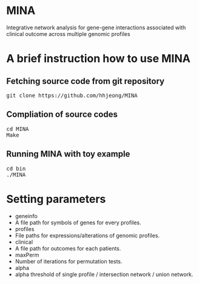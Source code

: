 MINA
====

Integrative network analysis for gene-gene interactions associated with clinical outcome across multiple genomic profiles

# A brief instruction how to use MINA

## Fetching source code from git repository

<pre>
git clone https://github.com/hhjeong/MINA
</pre>

## Compliation of source codes

<pre>
cd MINA
Make
</pre>

## Running MINA with toy example

<pre>
cd bin
./MINA
</pre>

# Setting parameters
* geneinfo
 * A file path for symbols of genes for every profiles.
* profiles
 * File paths for expressions/alterations of genomic profiles.
* clinical
 * A file path for outcomes for each patients.
* maxPerm
 * Number of iterations for permutation tests.
* alpha
 * alpha threshold of single profile / intersection network / union network.
